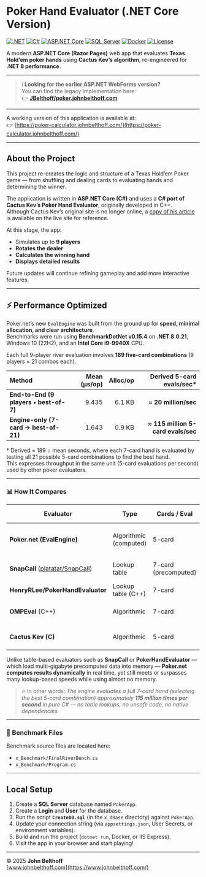 # Poker Hand Evaluator (.NET Core Version)

[![.NET](https://img.shields.io/badge/.NET-8.0-blueviolet?logo=dotnet)](https://dotnet.microsoft.com/)
[![C#](https://img.shields.io/badge/C%23-Developer-blue?logo=csharp)](https://learn.microsoft.com/en-us/dotnet/csharp/)
[![ASP.NET Core](https://img.shields.io/badge/ASP.NET%20Core-Razor%20Pages-5C2D91?logo=dotnet)](https://learn.microsoft.com/en-us/aspnet/core/?view=aspnetcore-8.0)
[![SQL Server](https://img.shields.io/badge/Database-SQL%20Server-red?logo=microsoftsqlserver)](https://learn.microsoft.com/en-us/sql/sql-server/)
[![Docker](https://img.shields.io/badge/Containerized-Docker-blue?logo=docker)](https://www.docker.com/)
[![License](https://img.shields.io/badge/License-MIT-green)](LICENSE)

A modern **ASP.NET Core (Razor Pages)** web app that evaluates **Texas Hold’em poker hands** using **Cactus Kev’s algorithm**, re-engineered for **.NET 8 performance**.

---

> ℹ️ **Looking for the earlier ASP.NET WebForms version?**  
> You can find the legacy implementation here:  
> 👉 **[JBelthoff/poker.johnbelthoff.com](https://github.com/JBelthoff/poker.johnbelthoff.com)**

---

A working version of this application is available at:  
👉 [https://poker-calculator.johnbelthoff.com/](https://poker-calculator.johnbelthoff.com/)

---

## About the Project

This project re-creates the logic and structure of a Texas Hold’em Poker game — from shuffling and dealing cards to evaluating hands and determining the winner.

The application is written in **ASP.NET Core (C#)** and uses a **C# port of Cactus Kev’s Poker Hand Evaluator**, originally developed in C++.  
Although Cactus Kev’s original site is no longer online, a [copy of his article](https://poker-calculator.johnbelthoff.com/cactus_kev) is available on the live site for reference.

At this stage, the app:

- Simulates up to **9 players**
- **Rotates the dealer**
- **Calculates the winning hand**
- **Displays detailed results**

Future updates will continue refining gameplay and add more interactive features.

---

## ⚡ Performance Optimized

Poker.net’s new `EvalEngine` was built from the ground up for **speed, minimal allocation, and clear architecture**.  
Benchmarks were run using **BenchmarkDotNet v0.15.4** on **.NET 8.0.21**, Windows 10 (22H2), and an **Intel Core i9-9940X** CPU.

Each full 9-player river evaluation involves **189 five-card combinations** (9 players × 21 combos each).

| Method | Mean (µs/op) | Alloc/op | Derived 5-card evals/sec* |
|:----------------------------------------------|--------------:|----------:|--------------------------:|
| **End-to-End (9 players • best-of-7)** | 9.435 | 6.1 KB | ≈ **20 million/sec** |
| **Engine-only (7-card → best-of-21)** | 1.643 | 0.9 KB | ≈ **115 million 5-card evals/sec** |

\* Derived = 189 ÷ mean seconds, where each 7-card hand is evaluated by testing all 21 possible 5-card combinations to find the best hand.  
This expresses throughput in the same unit (5-card evaluations per second) used by other poker evaluators.

---

### 📊 How It Compares

| Evaluator | Type | Cards / Eval | Reported Speed (C#) | Memory Usage | Notes |
|------------|------|--------------|--------------------:|--------------:|-------|
| **Poker.net (EvalEngine)** | Algorithmic (computed) | 5-card | **≈ 20 M evals/sec** | ~6 KB/op | Pure .NET 8, no lookup tables |
| **SnapCall** ([platatat/SnapCall](https://github.com/platatat/SnapCall)) | Lookup table | 7-card (precomputed) | **≈ 7.5 M lookups/sec** | ~2 GB | Constant-time lookups |
| **HenryRLee/PokerHandEvaluator** | Lookup table (C++) | 7-card | ≈ 10–15 M/sec | ~2 GB | Perfect-hash table |
| **OMPEval** (C++) | Algorithmic | 7-card | ≈ 35–40 M/sec | Low | Optimized native code |
| **Cactus Kev (C)** | Algorithmic | 5-card | 10–20 M/sec | negligible | Original native C version |

Unlike table-based evaluators such as **SnapCall** or **PokerHandEvaluator** — which load multi-gigabyte precomputed data into memory —  **Poker.net computes results dynamically** in real time, yet still meets or surpasses many lookup-based speeds while using almost no memory.

> 🔥 In other words: *The engine evaluates a full 7-card hand (selecting the best 5-card combination) approximately **115 million times per second** in pure C# — no table lookups, no unsafe code, no native dependencies.*

---

### 📁 Benchmark Files

Benchmark source files are located here:
- `x_Benchmark/FinalRiverBench.cs`
- `x_Benchmark/Program.cs`

---

## Local Setup

1. Create a **SQL Server** database named `PokerApp`.
2. Create a **Login** and **User** for the database.
3. Run the script **`CreateDB.sql`** (in the `x_dBase` directory) against `PokerApp`.
4. Update your connection string (via `appsettings.json`, User Secrets, or environment variables).
5. Build and run the project (`dotnet run`, Docker, or IIS Express).
6. Visit the app in your browser and start playing!

---

© 2025 **John Belthoff**  
[www.johnbelthoff.com](https://www.johnbelthoff.com/)
